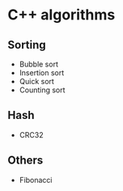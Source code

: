 # C++ algorithms

## Sorting

 * Bubble sort
 * Insertion sort
 * Quick sort
 * Counting sort

## Hash

 * CRC32

## Others

 * Fibonacci